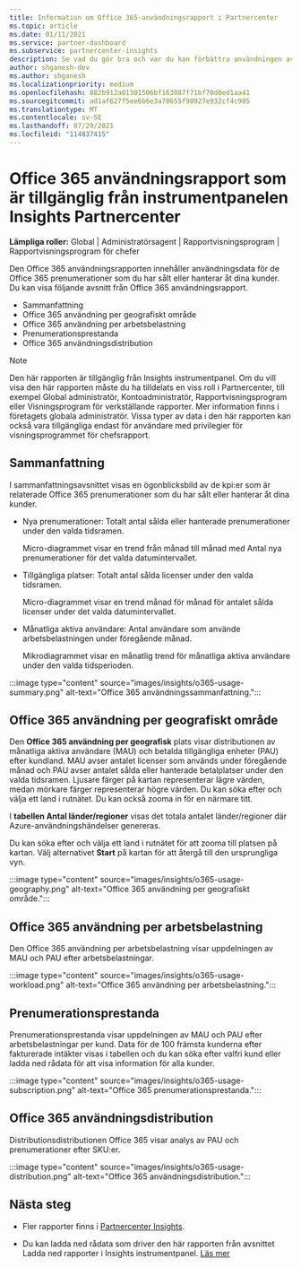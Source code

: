 ```yaml
---
title: Information om Office 365-användningsrapport i Partnercenter
ms.topic: article
ms.date: 01/11/2021
ms.service: partner-dashboard
ms.subservice: partnercenter-insights
description: Se vad du gör bra och var du kan förbättra användningen av Office 365 prenumerationer som du säljer eller hanterar åt dina kunder.
author: shganesh-dev
ms.author: shganesh
ms.localizationpriority: medium
ms.openlocfilehash: 882b912a01301506bf163087f71bf70d0ed1aa41
ms.sourcegitcommit: ad1af627f5ee6b6e3a70655f90927e932cf4c985
ms.translationtype: MT
ms.contentlocale: sv-SE
ms.lasthandoff: 07/29/2021
ms.locfileid: "114837415"
---
```

# <a name="office-365-usage-report-available-from-the-partner-center-insights-dashboard"></a>Office 365 användningsrapport som är tillgänglig från instrumentpanelen Insights Partnercenter

**Lämpliga roller:** Global | Administratörsagent | Rapportvisningsprogram | Rapportvisningsprogram för chefer

Den Office 365 användningsrapporten innehåller användningsdata för de Office 365 prenumerationer som du har sålt eller hanterar åt dina kunder. Du kan visa följande avsnitt från Office 365 användningsrapport.

- Sammanfattning
- Office 365 användning per geografiskt område
- Office 365 användning per arbetsbelastning
- Prenumerationsprestanda
- Office 365 användningsdistribution

 > [!NOTE]
 > Den här rapporten är tillgänglig från Insights instrumentpanel. Om du vill visa den här rapporten måste du ha tilldelats en viss roll i Partnercenter, till exempel Global administratör, Kontoadministratör, Rapportvisningsprogram eller Visningsprogram för verkställande rapporter. Mer information finns i företagets globala administratör. Vissa typer av data i den här rapporten kan också vara tillgängliga endast för användare med privilegier för visningsprogrammet för chefsrapport.

## <a name="summary"></a>Sammanfattning

I sammanfattningsavsnittet visas en ögonblicksbild av de kpi:er som är relaterade Office 365 prenumerationer som du har sålt eller hanterar åt dina kunder.  

- Nya prenumerationer: Totalt antal sålda eller hanterade prenumerationer under den valda tidsramen.

   Micro-diagrammet visar en trend från månad till månad med Antal nya prenumerationer för det valda datumintervallet.

- Tillgängliga platser: Totalt antal sålda licenser under den valda tidsramen.

   Micro-diagrammet visar en trend månad för månad för antalet sålda licenser under det valda datumintervallet.

- Månatliga aktiva användare: Antal användare som använde arbetsbelastningen under föregående månad. 

   Mikrodiagrammet visar en månatlig trend för månatliga aktiva användare under den valda tidsperioden.

:::image type="content" source="images/insights/o365-usage-summary.png" alt-text="Office 365 användningssammanfattning.":::

## <a name="office-365-usage-by-geography"></a>Office 365 användning per geografiskt område

Den **Office 365 användning per geografisk** plats visar distributionen av månatliga aktiva användare (MAU) och betalda tillgängliga enheter (PAU) efter kundland. MAU avser antalet licenser som används under föregående månad och PAU avser antalet sålda eller hanterade betalplatser under den valda tidsramen. Ljusare färger på kartan representerar lägre värden, medan mörkare färger representerar högre värden. Du kan söka efter och välja ett land i rutnätet. Du kan också zooma in för en närmare titt.

I **tabellen Antal länder/regioner** visas det totala antalet länder/regioner där Azure-användningshändelser genereras.

Du kan söka efter och välja ett land i rutnätet för att zooma till platsen på kartan. Välj alternativet **Start** på kartan för att återgå till den ursprungliga vyn.


:::image type="content" source="images/insights/o365-usage-geography.png" alt-text="Office 365 användning per geografiskt område.":::

## <a name="office-365-usage-by-workload"></a>Office 365 användning per arbetsbelastning

Den Office 365 användning per arbetsbelastning visar uppdelningen av MAU och PAU efter arbetsbelastningar.

:::image type="content" source="images/insights/o365-usage-workload.png" alt-text="Office 365 användning per arbetsbelastning.":::

## <a name="subscriptions-performance"></a>Prenumerationsprestanda

Prenumerationsprestanda visar uppdelningen av MAU och PAU efter arbetsbelastningar per kund. Data för de 100 främsta kunderna efter fakturerade intäkter visas i tabellen och du kan söka efter valfri kund eller ladda ned rådata för att visa information för alla kunder.

:::image type="content" source="images/insights/o365-usage-subscription.png" alt-text="Office 365 prenumerationsprestanda.":::

## <a name="office-365-usage-distribution"></a>Office 365 användningsdistribution

Distributionsdistributionen Office 365 visar analys av PAU och prenumerationer efter SKU:er.

:::image type="content" source="images/insights/o365-usage-distribution.png" alt-text="Office 365 användningsdistribution.":::

## <a name="next-steps"></a>Nästa steg

- Fler rapporter finns i [Partnercenter Insights](partner-center-insights.md).

- Du kan ladda ned rådata som driver den här rapporten från avsnittet Ladda ned rapporter i Insights instrumentpanel. [Läs mer](insights-download-reports.md) 
